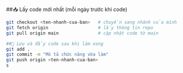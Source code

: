 
##📥 Lấy code mới nhất (mỗi ngày trước khi code)
```bash
git checkout <ten-nhanh-cua-ban>   # chuyển sang nhánh của mình
git fetch origin                   # lấy thông tin repo
git pull origin main               # cập nhật code từ main

##💾 Lưu và đẩy code sau khi làm xong
git add .
git commit -m "Mô tả chức năng vừa làm"
git push origin <ten-nhanh-cua-ban>
s